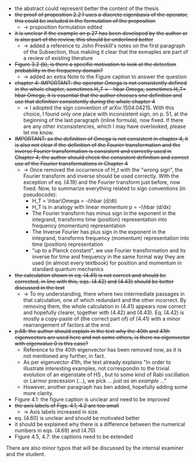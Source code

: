 - the abstract could represent better the content of the thesis
- ~~the proof of proposition 2.2.1 uses a discrete eigenbasis of the
operator, this could be included in the formulation of the proposition~~
  - &rightarrow; proposition formulation edited
- ~~it is unclear if the example on p.27 has been developed by the author
or is also part of the review, this should be underlined better~~
  - &rightarrow; added a reference to John Preskill's notes on the first paragraph of the Subsection,
    thus makiing it clear that the exmaples are part of a review of existing literature
- ~~Figure 3.2 (b), is there a specific motivation to look at the
detection probability in the frequency domain?~~
  - &rightarrow; added an extra Note to the Figure caption to answer the question
- ~~chapter 4: IMPORTANT: the operator Omega is not consistently defined
in the whole chapter, sometimes H_T = - hbar Omega, sometimes H_T= hbar
Omega, it is essential that the author chooses one definition and use
that definition consistently during the whole chapter 4~~
  - &rightarrow; I adopted the sign convention of arXiv:1504.04215. With this choice,
    I found only one place with inconsistent sign, on p. 51, at the beginning of
    the last paragraph (inline formula), now fixed.
    If there are any other inconsistencies, which I may have overlooked, please let  me know.
- ~~IMPORTANT: as the definition of Omega is not consistent in chapter 4,
it is also not clear if the definition of the Fourier transformation and
the inverse Fourier transformation is consistent and correctly used in
Chapter 4; the author should check the consistent definition and correct
use of the Fourier transformations in Chapter 4~~
  - &rightarrow; Once removed the occurrence of H_t with the "wrong sign", the Fourier transform and inverse should be used correctly.
      With the exception of eq. (4.19) and the Fourier transform just before, now fixed.
      Now, to summarize everything related to sign conventions (in pseudocode):
      - H_T = \hbar\Omega = -i\hbar (d/dt)
      - H_T is in analogy with linear momentum p = -i\hbar (d/dx)
      - The Fourier transform has minus sign in the exponent in the integrand,
          transforms time (position) representation into frequency (momentum) representation
      - The Inverse Fourier has plus sign in the exponent in the integrand,
          transforms frequency (momentum) representation into time (position) representation
      - "up to a Planck constant", we use Fourier transformation and its inverse for time and frequency
          in the same formal way they are used (in almost every textbook) for position and momentum
          in standard quantum mechanics
- ~~the calculation shown in eq. (4.41) is not correct and should be
corrected, in line with this, eqs. (4.42) and (4.43) should be better
discussed in the text~~
  - &rightarrow; To my understanding, there where two intermediate passages in that calculation,
      one of which redundant and the other incorrect. By removing them, the whole calculation in (4.41)
      appears now correct and hopefully clearer, together with (4.42) and (4.43).
      Eq. (4.42) is mostly a copy-paste of (the correct part of) of (4.41) with a minor rearrangement of factors at the end.
- ~~p.68: the author should explain in the text why the 40th and 41th
eigenvectors are used here and not some others, is there no eigenvector
with eigenvalue 0 is this case?~~
  - Reference to the 40th eigenvector has been removed now, as it is not mentioned any further, in fact.
  - As per eigenvector 41th, the text already explains "In order to illustrate interesting examples, not correspondin
      to the trivial
      evolution of an eigenstate of HS , but to some kind of Rabi oscillation or Larmor
      precession (...), we pick ... *just as an example* ..."
  - However, another paragraph has ben added, hopefully adding some more clarity.
- Figure 4.1: the figure caption is unclear and need to be improved
- ~~the axis labels of Figs. 4.1, 4.2 are too small~~
  - &rightarrow; Axis labels increased in size.
- eq. (4.60) is unclear and should be motivated better
- it should be explained why there is a difference between the numerical
numbers in eqs. (4.69) and (4.70)
- Figure 4.5, 4.7: the captions need to be extended

There are also minor typos that will be discussed by the internal examiner and the student.
